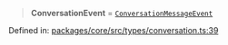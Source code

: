 > **ConversationEvent** = [`ConversationMessageEvent`](../interfaces/ConversationMessageEvent.md)

Defined in: [packages/core/src/types/conversation.ts:39](https://github.com/signalwire/signalwire-js/blob/52fa77b6c8db68f4c99b30b3776f45a4309e15bf/packages/core/src/types/conversation.ts#L39)
